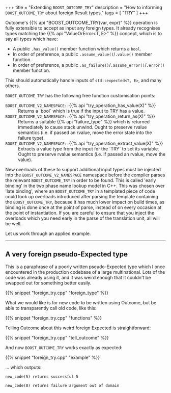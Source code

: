+++
title = "Extending `BOOST_OUTCOME_TRY`"
description = "How to informing `BOOST_OUTCOME_TRY` about foreign Result types."
tags = [ "TRY" ]
+++

Outcome's {{% api "BOOST_OUTCOME_TRY(var, expr)" %}} operation is fully extensible
to accept as input any foreign types.
It already recognises types matching the
{{% api "ValueOrError<T, E>" %}} concept, which is to say all types which have:

- A public `.has_value()` member function which returns a `bool`.
- In order of preference, a public `.assume_value()`/`.value()` member
function.
- In order of preference, a public `.as_failure()`/`.assume_error()`/`.error()`
member function.

This should automatically handle inputs of `std::expected<T, E>`, and many others.

`BOOST_OUTCOME_TRY` has the following free function customisation points:

<dl>
<dt><code>BOOST_OUTCOME_V2_NAMESPACE::</code>{{% api "try_operation_has_value(X)" %}}
<dd>Returns a `bool` which is true if the input to TRY has a value.
<dt><code>BOOST_OUTCOME_V2_NAMESPACE::</code>{{% api "try_operation_return_as(X)" %}}
<dd>Returns a suitable {{% api "failure_type<EC, EP = void>" %}} which
is returned immediately to cause stack unwind. Ought to preserve rvalue
semantics (i.e. if passed an rvalue, move the error state into the failure
type).
<dt><code>BOOST_OUTCOME_V2_NAMESPACE::</code>{{% api "try_operation_extract_value(X)" %}}
<dd>Extracts a value type from the input for the `TRY` to set its variable.
Ought to preserve rvalue semantics (i.e. if passed an rvalue, move the value).
</dl>

New overloads of these to support additional input types must be injected into
the `BOOST_OUTCOME_V2_NAMESPACE` namespace before the compiler parses the relevant
`BOOST_OUTCOME_TRY` in order to be found. This is called 'early binding' in the two
phase name lookup model in C++. This was chosen over 'late binding', where an
`BOOST_OUTCOME_TRY` in a templated piece of code could look up overloads introduced after
parsing the template containing the `BOOST_OUTCOME_TRY`, because it has much lower
impact on build times, as binding is done once at the point of parse, instead
of on every occasion at the point of instantiation. If you are careful to ensure
that you inject the overloads which you need early in the parse of the
translation unit, all will be well.

Let us work through an applied example.

---
## A very foreign pseudo-Expected type

This is a paraphrase of a poorly written pseudo-Expected type which I once
encountered in the production codebase of a large multinational. Lots
of the code was already using it, and it was weird enough that it couldn't
be swapped out for something better easily.

{{% snippet "foreign_try.cpp" "foreign_type" %}}

What we would like is for new code to be written using Outcome, but be able
to transparently call old code, like this:

{{% snippet "foreign_try.cpp" "functions" %}}

Telling Outcome about this weird foreign Expected is straightforward:

{{% snippet "foreign_try.cpp" "tell_outcome" %}}

And now `BOOST_OUTCOME_TRY` works exactly as expected:

{{% snippet "foreign_try.cpp" "example" %}}

... which outputs:

```
new_code(5) returns successful 5

new_code(0) returns failure argument out of domain
```
